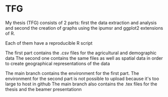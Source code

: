 # TFG

My thesis (TFG) consists of 2 parts: first the data extraction and analysis and second the creation of graphs using the ipumsr and ggplot2 extensions of R.

Each of them have a reproducible R script

The first part contains the .csv files for the agricultural and demographic data
The second one contains the same files as well as spatial data in order to create geographical representations of the data

The main branch contains the environment for the first part. The environment for the second part is not possible to upload because it's too large to host in github
The main branch also contains the .tex files for the thesis and the beamer presentationn
